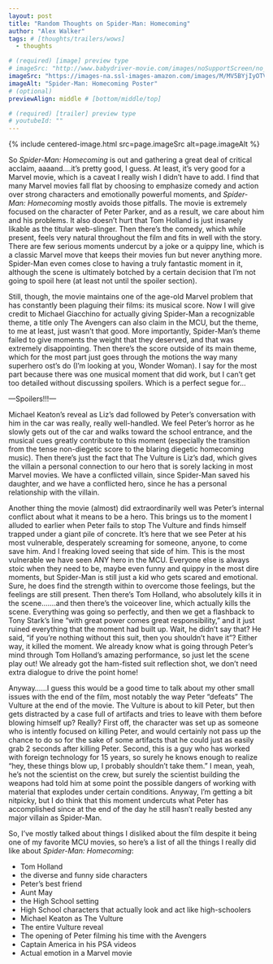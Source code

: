 ```yaml
---
layout: post
title: "Random Thoughts on Spider-Man: Homecoming"
author: "Alex Walker"
tags: # [thoughts/trailers/wows]
  - thoughts

# (required) [image] preview type
# imageSrc: "http://www.babydriver-movie.com/images/noSupportScreen/no_support_bg.jpg"
imageSrc: "https://images-na.ssl-images-amazon.com/images/M/MV5BYjIyOTVmOTktOTkyMi00MjVhLTg2YmUtYjZjNGRjYTRiNmZmXkEyXkFqcGdeQXVyNjIzMDA2NjE@._V1_.jpg"
imageAlt: "Spider-Man: Homecoming Poster"
# (optional)
previewAlign: middle # [bottom/middle/top]

# (required) [trailer] preview type
# youtubeId: ""
---
```


{% include centered-image.html src=page.imageSrc alt=page.imageAlt %}

So _Spider-Man: Homecoming_ is out and gathering a great deal of critical acclaim, aaaand….it’s pretty good, I guess. At least, it’s very good for a Marvel movie, which is a caveat I really wish I didn’t have to add. I find that many Marvel movies fall flat by choosing to emphasize comedy and action over strong characters and emotionally powerful moments, and _Spider-Man: Homecoming_ mostly avoids those pitfalls. The movie is extremely focused on the character of Peter Parker, and as a result, we care about him and his problems. It also doesn’t hurt that Tom Holland is just insanely likable as the titular web-slinger. Then there’s the comedy, which while present, feels very natural throughout the film and fits in well with the story. There are few serious moments undercut by a joke or a quippy line, which is a classic Marvel move that keeps their movies fun but never anything more. Spider-Man even comes close to having a truly fantastic moment in it, although the scene is ultimately botched by a certain decision that I’m not going to spoil here (at least not until the spoiler section).

Still, though, the movie maintains one of the age-old Marvel problem that has constantly been plaguing their films: its musical score. Now I will give credit to Michael Giacchino for actually giving Spider-Man a recognizable theme, a title only The Avengers can also claim in the MCU, but the theme, to me at least, just wasn’t that good. More importantly, Spider-Man’s theme failed to give moments the weight that they deserved, and that was extremely disappointing. Then there’s the score outside of its main theme, which for the most part just goes through the motions the way many superhero ost’s do (I’m looking at you, Wonder Woman). I say for the most part because there was one musical moment that did work, but I can’t get too detailed without discussing spoilers. Which is a perfect segue for…

—Spoilers!!!—

Michael Keaton’s reveal as Liz’s dad followed by Peter’s conversation with him in the car was really, really well-handled. We feel Peter’s horror as he slowly gets out of the car and walks toward the school entrance, and the musical cues greatly contribute to this moment (especially the transition from the tense non-diegetic score to the blaring diegetic homecoming music). Then there’s just the fact that The Vulture is Liz’s dad, which gives the villain a personal connection to our hero that is sorely lacking in most Marvel movies. We have a conflicted villain, since Spider-Man saved his daughter, and we have a conflicted hero, since he has a personal relationship with the villain.

Another thing the movie (almost) did extraordinarily well was Peter’s internal conflict about what it means to be a hero. This brings us to the moment I alluded to earlier when Peter fails to stop The Vulture and finds himself trapped under a giant pile of concrete. It’s here that we see Peter at his most vulnerable, desperately screaming for someone, anyone, to come save him. And I freaking loved seeing that side of him. This is the most vulnerable we have seen ANY hero in the MCU. Everyone else is always stoic when they need to be, maybe even funny and quippy in the most dire moments, but Spider-Man is still just a kid who gets scared and emotional. Sure, he does find the strength within to overcome those feelings, but the feelings are still present. Then there’s Tom Holland, who absolutely kills it in the scene…….and then there’s the voiceover line, which actually kills the scene. Everything was going so perfectly, and then we get a flashback to Tony Stark’s line “with great power comes great responsibility,” and it just ruined everything that the moment had built up. Wait, he didn’t say that? He said, “if you’re nothing without this suit, then you shouldn’t have it”? Either way, it killed the moment. We already know what is going through Peter’s mind through Tom Holland’s amazing performance, so just let the scene play out! We already got the ham-fisted suit reflection shot, we don’t need extra dialogue to drive the point home!

Anyway……I guess this would be a good time to talk about my other small issues with the end of the film, most notably the way Peter “defeats” The Vulture at the end of the movie. The Vulture is about to kill Peter, but then gets distracted by a case full of artifacts and tries to leave with them before blowing himself up? Really? First off, the character was set up as someone who is intently focused on killing Peter, and would certainly not pass up the chance to do so for the sake of some artifacts that he could just as easily grab 2 seconds after killing Peter. Second, this is a guy who has worked with foreign technology for 15 years, so surely he knows enough to realize “hey, these things blow up, I probably shouldn’t take them.” I mean, yeah, he’s not the scientist on the crew, but surely the scientist building the weapons had told him at some point the possible dangers of working with material that explodes under certain conditions. Anyway, I’m getting a bit nitpicky, but I do think that this moment undercuts what Peter has accomplished since at the end of the day he still hasn’t really bested any major villain as Spider-Man.

So, I’ve mostly talked about things I disliked about the film despite it being one of my favorite MCU movies, so here’s a list of all the things I really did like about _Spider-Man: Homecoming_:
* Tom Holland
* the diverse and funny side characters
* Peter’s best friend
* Aunt May
* the High School setting
* High School characters that actually look and act like high-schoolers
* Michael Keaton as The Vulture
* The entire Vulture reveal
* The opening of Peter filming his time with the Avengers
* Captain America in his PSA videos
* Actual emotion in a Marvel movie
